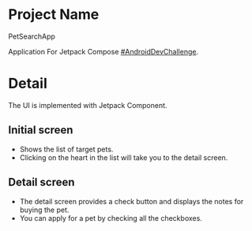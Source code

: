 # Project Name

PetSearchApp

Application For Jetpack Compose [#AndroidDevChallenge](https://developer.android.com/dev-challenge).

# Detail

The UI is implemented with Jetpack Component.

## Initial screen

- Shows the list of target pets.
- Clicking on the heart in the list will take you to the detail screen.

## Detail screen

- The detail screen provides a check button and displays the notes for buying the pet.
- You can apply for a pet by checking all the checkboxes.

